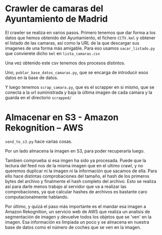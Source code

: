 # Crawler de camaras del Ayuntamiento de Madrid

El crawler se realiza en varios pasos. Primero tenemos que dar forma a
los datos que hemos obtenido del Ayuntamiento, el fichero `CCTV.kml` y
obtener el listado de las camaras, así como la URL de la que descargar
sus imagenes de una forma más amigable. Para eso usamos
`sacar_listado.py` que convierete dicho `kml` en
`lista_camaras.csv`

Una vez obtenido este csv tenemos dos procesos distintos. 

Uno, `poblar_base_datos_camaras.py`, que se encarga de introducir esos
datos en la base de datos.

Y luego tenemos `scrap_camara.py`, que es el scrapper en si mismo, que
se conecta a la url suministrada y baja la última imagen de cada camara
y la guarda en el directorio `scrapped/`

# Almacenar en S3 - Amazon Rekognition – AWS
`send_to_s3.py` hace varias cosas. 

Por un lado almacena la imagen en S3, para poder recuperarla luego.

Tambien comprueba si esa imgen ha sido ya procesada. Puede que la
lectura del feed nos de la misma imagen que en el ultimo crawl, y no
queremos duplicar ni la imagen ni la información que sacamos de ella.
Para ello hace distintas comprobaciones del tamaño, el hash de los
primeros bytes del archivo y finalmente el hash completo del archivo.
Esto se realiza así para darle menos trabajo al servidor que va a
realizar las comprobaciones, ya que calcular hashes de archivos es
bastante caro computacionalmente hablando.

Por último, y quizá el paso más importante es el mandar esa imagen a
Amazon Rekognition, un servicio web de AWS que realiza un analisis de
segmentación de imagen y devuelve todos los objetos que se 'ven' en la
imagen. Esa información es limpiada un poco y se almacena en nuestra
base de datos como el número de coches que se ven en la imagen.
